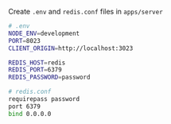 Create `.env` and `redis.conf` files in `apps/server`

```bash
# .env
NODE_ENV=development
PORT=8023
CLIENT_ORIGIN=http://localhost:3023

REDIS_HOST=redis
REDIS_PORT=6379
REDIS_PASSWORD=password
```

```bash
# redis.conf
requirepass password
port 6379
bind 0.0.0.0
```
